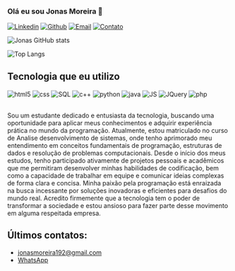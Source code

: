 ### Olá eu sou Jonas Moreira 👋

[![Linkedin](https://img.shields.io/badge/LinkedIn-0077B5?style=for-the-badge&logo=linkedin&logoColor=white)](https://www.linkedin.com/in/jonas-moreira-40aba71b5/)
[![Github](https://img.shields.io/badge/GitHub-100000?style=for-the-badge&logo=github&logoColor=white)](https://github.com/JonasMoreira0)
[![Email](https://img.shields.io/badge/Gmail-D14836?style=for-the-badge&logo=gmail&logoColor=white)](jonasmoreira192@gmail.com)
[![Contato](https://img.shields.io/badge/website-000000?style=for-the-badge&logo=About.me&logoColor=white)](https://mono.direct/jonasmoreira?utm_medium=share-link&utm_source=mono.direct&utm_name=share-link-in-share-page)

![Jonas GitHub stats](https://github-readme-stats.vercel.app/api?username=JonasMoreira0&show_icons=true&theme=onedark)

![Top Langs](https://github-readme-stats.vercel.app/api/top-langs/?username=JonasMoreira0&langs_count=8)

## Tecnologia que eu utilizo

<div style="display: inline_block"><dr/>
<img align="center" alt="html5" src="https://img.shields.io/badge/HTML5-E34F26?style=for-the-badge&logo=html5&logoColor=white" />
<img align="center" alt="css" src="https://img.shields.io/badge/CSS3-1572B6?style=for-the-badge&logo=css3&logoColor=white" />
<img align="center" alt="SQL" src="https://img.shields.io/badge/PostgreSQL-316192?style=for-the-badge&logo=postgresql&logoColor=white" />
<img align="center" alt="c++" src="https://img.shields.io/badge/C%2B%2B-00599C?style=for-the-badge&logo=c%2B%2B&logoColor=white" />
<img align="center" alt="python" src="https://img.shields.io/badge/Python-14354C?style=for-the-badge&logo=python&logoColor=white" />
<img align="center" alt="java" src="https://img.shields.io/badge/Java-ED8B00?style=for-the-badge&logo=openjdk&logoColor=white" />
<img align="center" alt="JS" src="https://img.shields.io/badge/JavaScript-323330?style=for-the-badge&logo=javascript&logoColor=F7DF1E" />
<img align="center" alt="JQuery" src="https://img.shields.io/badge/jQuery-0769AD?style=for-the-badge&logo=jquery&logoColor=white" />
<img align="center" alt="php" src="https://img.shields.io/badge/PHP-777BB4?style=for-the-badge&logo=php&logoColor=white" />
</div><br>

Sou um estudante dedicado e entusiasta da tecnologia, buscando uma oportunidade para aplicar meus conhecimentos e adquirir experiência prática no mundo da programação.
Atualmente, estou matriculado no curso de Analise desenvolvimento de sistemas, onde tenho aprimorado meu entendimento em conceitos fundamentais de programação, estruturas de dados e resolução de problemas computacionais.
Desde o início dos meus estudos, tenho participado ativamente de projetos pessoais e acadêmicos que me permitiram desenvolver minhas habilidades de codificação, bem como a capacidade de trabalhar em equipe e comunicar ideias complexas de forma clara e concisa.
Minha paixão pela programação está enraizada na busca incessante por soluções inovadoras e eficientes para desafios do mundo real. Acredito firmemente que a tecnologia tem o poder de transformar a sociedade e estou ansioso para fazer parte desse movimento em alguma respeitada empresa.

## Últimos contatos:
- [jonasmoreira192@gmail.com]()<br/>
- [WhatsApp](https://mono.direct/jonasmoreira?utm_medium=share-link&utm_source=mono.direct&utm_name=share-link-in-share-page)
